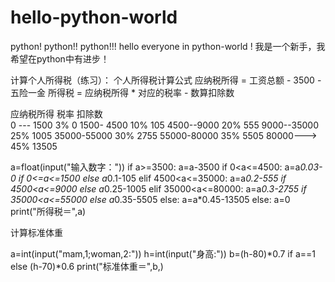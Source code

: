 # hello-python-world
python!  python!!  python!!!
hello everyone in python-world !
我是一个新手，我希望在python中有进步！

计算个人所得税（练习）：
个人所得税计算公式
 应纳税所得 = 工资总额 - 3500 - 五险一金
 所得税 = 应纳税所得 * 对应的税率 - 数算扣除数
  
   应纳税所得    税率   扣除数           
   0 --- 1500    3%     0
   1500- 4500    10%    105
   4500--9000    20%    555
   9000--35000   25%    1005
   35000-55000   30%    2755
   55000-80000   35%    5505
   80000--->     45%    13505

a=float(input("输入数字："))
if a>=3500:
    a=a-3500
    if 0<a<=4500:
        a=a*0.03-0 if 0<=a<=1500 else a*0.1-105
    elif 4500<a<=35000:
        a=a*0.2-555 if 4500<a<=9000 else a*0.25-1005
    elif 35000<a<=80000:
        a=a*0.3-2755 if 35000<a<=55000 else a*0.35-5505
    else: 
        a=a*0.45-13505
else: 
    a=0
print("所得税＝",a)


计算标准体重

a=int(input("mam,1;woman,2:"))
h=int(input("身高:"))
b=(h-80)*0.7 if a==1 else (h-70)*0.6
print("标准体重＝",b,)
